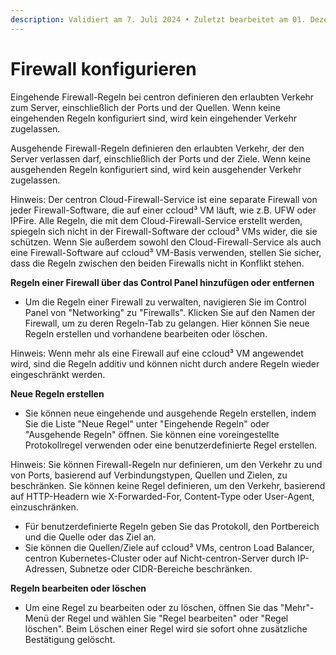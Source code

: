 ```yaml
---
description: Validiert am 7. Juli 2024 • Zuletzt bearbeitet am 01. Dezember 2024
---
```


# Firewall konfigurieren

Eingehende Firewall-Regeln bei centron definieren den erlaubten Verkehr zum Server, einschließlich der Ports und der Quellen. Wenn keine eingehenden Regeln konfiguriert sind, wird kein eingehender Verkehr zugelassen.

Ausgehende Firewall-Regeln definieren den erlaubten Verkehr, der den Server verlassen darf, einschließlich der Ports und der Ziele. Wenn keine ausgehenden Regeln konfiguriert sind, wird kein ausgehender Verkehr zugelassen.

Hinweis: Der centron Cloud-Firewall-Service ist eine separate Firewall von jeder Firewall-Software, die auf einer ccloud³ VM läuft, wie z.B. UFW oder IPFire. Alle Regeln, die mit dem Cloud-Firewall-Service erstellt werden, spiegeln sich nicht in der Firewall-Software der ccloud³ VMs wider, die sie schützen. Wenn Sie außerdem sowohl den Cloud-Firewall-Service als auch eine Firewall-Software auf ccloud³ VM-Basis verwenden, stellen Sie sicher, dass die Regeln zwischen den beiden Firewalls nicht in Konflikt stehen.



**Regeln einer Firewall über das Control Panel hinzufügen oder entfernen**

* Um die Regeln einer Firewall zu verwalten, navigieren Sie im Control Panel von "Networking" zu "Firewalls". Klicken Sie auf den Namen der Firewall, um zu deren Regeln-Tab zu gelangen. Hier können Sie neue Regeln erstellen und vorhandene bearbeiten oder löschen.

Hinweis: Wenn mehr als eine Firewall auf eine ccloud³ VM angewendet wird, sind die Regeln additiv und können nicht durch andere Regeln wieder eingeschränkt werden.

**Neue Regeln erstellen**

* Sie können neue eingehende und ausgehende Regeln erstellen, indem Sie die Liste "Neue Regel" unter "Eingehende Regeln" oder "Ausgehende Regeln" öffnen. Sie können eine voreingestellte Protokollregel verwenden oder eine benutzerdefinierte Regel erstellen.

Hinweis: Sie können Firewall-Regeln nur definieren, um den Verkehr zu und von Ports, basierend auf Verbindungstypen, Quellen und Zielen, zu beschränken. Sie können keine Regel definieren, um den Verkehr, basierend auf HTTP-Headern wie X-Forwarded-For, Content-Type oder User-Agent, einzuschränken.

* Für benutzerdefinierte Regeln geben Sie das Protokoll, den Portbereich und die Quelle oder das Ziel an.
* Sie können die Quellen/Ziele auf ccloud³ VMs, centron Load Balancer, centron Kubernetes-Cluster oder auf Nicht-centron-Server durch IP-Adressen, Subnetze oder CIDR-Bereiche beschränken.

**Regeln bearbeiten oder löschen**

* Um eine Regel zu bearbeiten oder zu löschen, öffnen Sie das "Mehr"-Menü der Regel und wählen Sie "Regel bearbeiten" oder "Regel löschen". Beim Löschen einer Regel wird sie sofort ohne zusätzliche Bestätigung gelöscht.
